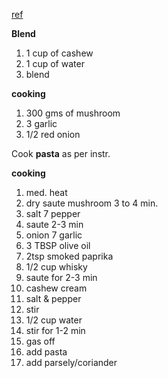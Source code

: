[ref](https://www.youtube.com/watch?v=CIFa9feydxY)

**Blend**
1.  1 cup of cashew
2.  1 cup of water
3. blend

**cooking**
1. 300 gms of mushroom
2.  3 garlic
3.  1/2 red onion

Cook **pasta** as per instr.

**cooking**
1. med. heat
2. dry saute mushroom 3 to 4 min.
3. salt 7 pepper
4. saute 2-3 min
5.  onion 7 garlic
6. 3 TBSP olive oil
7.  2tsp smoked paprika
8.  1/2 cup whisky
9. saute for 2-3 min
10. cashew cream
11. salt & pepper
12. stir
13.  1/2 cup water
14. stir for 1-2 min
15. gas off
16. add pasta
17. add parsely/coriander